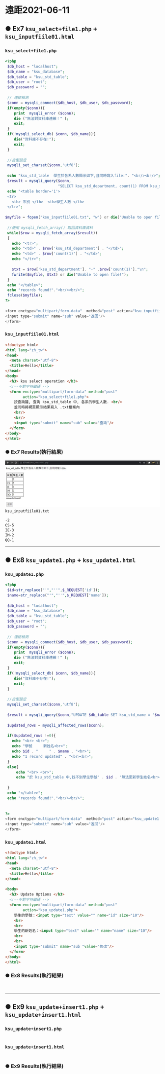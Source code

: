 # 遠距2021-06-11
## ● Ex7 `ksu_select+file1.php` + `ksu_inputfiile01.html`
### `ksu_select+file1.php`
```php
<?php
 $db_host = "localhost";
 $db_name = "ksu_database";
 $db_table = "ksu_std_table";
 $db_user = "root";
 $db_password = "";
 
 // 連結檢測
 $conn = mysqli_connect($db_host, $db_user, $db_password);
 if(empty($conn)){
	print  mysqli_error ($conn);
    die ("無法對資料庫連線！" );
	exit;
 }  
 if(!mysqli_select_db( $conn, $db_name)){
	die("資料庫不存在!");
	exit;
 }  

 //自型設定  
 mysqli_set_charset($conn,'utf8');
      
 echo "ksu_std_table  學生於各系人數顯示如下,且同時寫入file:". "<br/><br/>";  
 $result = mysqli_query($conn,
                        "SELECT ksu_std_department, count(1) FROM ksu_std_table group by ksu_std_department");
 echo "<table border='1'>
 <tr>
   <th> 系別 </th>  <th>學生人數 </th> 
 </tr>";

$myfile = fopen("ksu_inputfiile01.txt", "w") or die("Unable to open file!");

 //使用 mysqli_fetch_array() 取回資料庫資料
 while($row = mysqli_fetch_array($result))
 {
   echo "<tr>";
   echo "<td>" . $row['ksu_std_department'] . "</td>";
   echo "<td>" . $row['count(1)'] . "</td>";
   echo "</tr>";
   
   $txt = $row['ksu_std_department']. "-" .$row['count(1)']."\n";
   fwrite($myfile, $txt) or die("Unable to open file!");
 }
 echo "</table>";
 echo "records found!"."<br/><br/>";
 fclose($myfile);
?> 

<form enctype="multipart/form-data"  method="post" action="ksu_inputfiile01.html">
<input type="submit" name="sub" value="返回"/>
</form>
```
### `ksu_inputfiile01.html`
```html
<!doctype html>
<html lang="zh_tw">
<head>
  <meta charset="utf-8">
  <title>Hello</title>
</head>
<body>
  <h3> ksu select operation </h3>
  <!--不對字符編碼 -->    
  <form enctype="multipart/form-data" method="post"     
        action="ksu_select+file1.php">
    按查詢鍵, 查詢 ksu_std_table 中, 各系的學生人數. <br/>
	並同時將網頁顯示結果寫入 .txt檔案內
    <br/>
	<br/>
    <input type="submit" name="sub" value="查詢"/>
  </form>
</body>
</html>
```
### ● Ex7 Results(執行結果)
![ksu_select+file1+ ksu_inputfiile01](https://github.com/ChengHan16/Cs4high_4080E036/blob/master/%E4%BC%BA%E6%9C%8D%E5%99%A8%E6%9E%B6%E8%A8%AD%E5%AF%A6%E5%8B%99(Server%20setup%20practice)%20%5B109-2%5D/File/Img/ksu_select%2Bfile1%2B%20ksu_inputfiile01.JPG)
 `ksu_inputfiile01.txt`
```
-2
CS-5
IE-3
IM-2
QQ-1
```
---

## ● Ex8 `ksu_update1.php` + `ksu_update1.html`
### `ksu_update1.php`
```php
<?php
 $id=str_replace("'","''",$_REQUEST['id']);
 $name=str_replace("'","''",$_REQUEST['name']);

 $db_host = "localhost";
 $db_name = "ksu_database";
 $db_table = "ksu_std_table";
 $db_user = "root";
 $db_password = "";
 
 // 連結檢測
 $conn = mysqli_connect($db_host, $db_user, $db_password);
 if(empty($conn)){
	print  mysqli_error ($conn);
    die ("無法對資料庫連線！" );
	exit;
 }  
 if(!mysqli_select_db( $conn, $db_name)){
	die("資料庫不存在!");
	exit;
 }  

 //自型設定  
 mysqli_set_charset($conn,'utf8');
      
 $result = mysqli_query($conn,"UPDATE $db_table SET ksu_std_name = '$name' where ksu_std_id = '$id'");
						
 $updated_rows = mysqli_affected_rows($conn);

 if($updated_rows !=0){
   echo "<br> <br>";
   echo "學號		新姓名<br>";
   echo $id . "		" . $name . "<br>";
   echo "1 record updated" . "<br><br>";
 }
 else{
	 echo "<br> <br>";
	 echo "於 ksu_std_table 中,找不到學生學號" . $id . "無法更新學生姓名<br><br>";
	 
 }
 echo "</table>";
 echo "records found!"."<br/><br/>";
 

?> 
<form enctype="multipart/form-data"  method="post" action="ksu_update1.html">
<input type="submit" name="sub" value="返回"/>
</form>
```
### `ksu_update1.html`
```html
<!doctype html>
<html lang="zh_tw">
<head>
  <meta charset="utf-8">
  <title>Hello</title>
</head>

<body>
  <h3> Update Options </h3>
  <!--不對字符編碼 -->    
  <form enctype="multipart/form-data" method="post"     
        action="ksu_update1.php">
	學生的學號：<input type="text" value="" name="id" size="10"/>
	<br>
	<br>
	學生的新姓名：<input type="text" value="" name="name" size="10"/>
	<br>
	<br>
    <input type="submit" name="sub "value="修改"/>
  </form>
</body>
</html>
```
### ● Ex8 Results(執行結果)
![]()

---

## ● Ex9 `ksu_update+insert1.php` + `ksu_update+insert1.html`
### `ksu_update+insert1.php`
```php

```
### `ksu_update+insert1.html`
```html

```
### ● Ex9 Results(執行結果)
![]()
